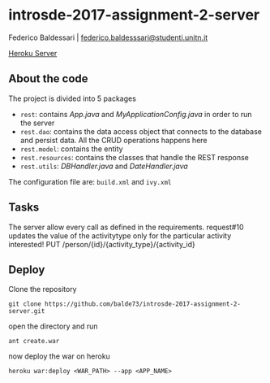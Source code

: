 # introsde-2017-assignment-2-server

Federico Baldessari | federico.baldesssari@studenti.unitn.it

[Heroku Server](https://example-balde.herokuapp.com/sdelab/person)

## About the code
The project is divided into 5 packages
- `rest`: contains _App.java_ and _MyApplicationConfig.java_ in order to run the server
- `rest.dao`: contains the data access object that connects to the database and persist data. All the CRUD operations happens here
- `rest.model`: contains the entity
- `rest.resources`: contains the classes that handle the REST response
- `rest.utils`: _DBHandler.java_ and _DateHandler.java_

The configuration file are: `build.xml` and `ivy.xml`

## Tasks
The server allow every call as defined in the requirements.
request#10 updates the value of the activitytype only for the particular activity interested!
PUT /person/{id}/{activity_type}/{activity_id}


## Deploy
Clone the repository
```
git clone https://github.com/balde73/introsde-2017-assignment-2-server.git
```
open the directory and run
```
ant create.war
```
now deploy the war on heroku
```
heroku war:deploy <WAR_PATH> --app <APP_NAME>
```
